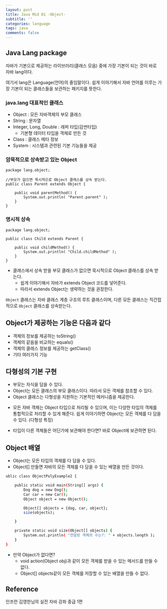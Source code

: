 ```yaml
---
layout: post
title: Java Mid 01 -Object-
subtitle: ''
categories: language
tags: java
comments: false
---
```


## Java Lang package

자바가 기본으로 제공하는 라이브러리(클래스 모음) 중에 가장 기본이 되는 것이 바로 자바 lang이다.

여기서 lang은 Language(언어)의 줄임말이다. 쉽게 이야기해서 자바 언어를 이루는 가장 기본이 되는 클래스들을 보관하는 패키지를 뜻한다.

### java.lang 대표적인 클래스

- Object : 모든 자바객체의 부모 클래스
- String : 문자열
- Integer, Long, Double : 래퍼 타입(감싼타입)
    - 기본형 데이터 타입을 객체로 만든 것
- Class : 클래스 메타 정보
- System : 시스템과 관련된 기본 기능들을 제공

### 암묵적으로 상속받고 있는 Object
```
package lang.object;

//부모가 없으면 묵시적으로 Object 클래스를 상속 받는다.
public class Parent extends Object {
    
    public void parentMethod() {
        System.out.println( "Parent.parent" );
    }
}

```

### 명시적 상속
```
package lang.object;

public class Child extends Parent {

    public void childMethod() {
        System.out.println( "Child.childMethod" );
    }
}
```

- 클래스에서 상속 받을 부모 클래스가 없으면 묵시적으로 Object 클래스를 상속 받는다.
    - 쉽게 이야기해서 자바가 extends Object 코드를 넣어준다.
    - 따라서 extends Object는 생략하는 것을 권장한다.

 `Object` 클래스는 자바 클래스 계층 구조의 루트 클래스이며, 다른 모든 클래스는 직간접적으로 `Object` 클래스를 상속받는다.

## Object가 제공하는 기능은 다음과 같다

- 객체의 정보를 제공하는 toString()
- 객체의 같음을 비교하는 equals()
- 객체의 클래스 정보를 제공하는 getClass()
- 기타 여러가지 기능

## 다형성의 기본 구현

- 부모는 자식을 담을 수 있다.
- Object는 모든 클래스의 부모 클래스이다. 따라서 모든 객체를 참조할 수 있다.
- Object 클래스는 다형성을 지원하는 기본적인 메커니즘을 제공한다.

* 모든 자바 객체는 Object 타입으로 처리될 수 있으며, 이는 다양한 타입의 객체를 통합적으로 처리할 수 있게 해준다. 쉽게 이야기하면 Object는 모든 객체를 다 담을 수 있다. (다형성 특징)

- 타입이 다른 객체들은 어딘가에 보관해야 한다면? 바로 Object에 보관하면 된다.

## Object 배열

- Object는 모든 타입의 객체를 다 담을 수 있다.
- Object[] 만들면 자바의 모든 객체를 다 담을 수 있는 배열을 만든 것이다.

```bash
ublic class ObjectPolyExample2 {

    public static void main(String[] args) {
        Dog dog = new Dog();
        Car car = new Car();
        Object object = new Object();

        Object[] objects = {dog, car, object};
        size(objects);

    }

    private static void size(Object[] objects) {
        System.out.println( "전달된 객체의 수는?: " + objects.length );
    }
}
```

- 만약 Object가 없다면?
    - void action(Object obj)과 같이 모든 객체를 받을 수 있는 메서드를 만들 수 없다.
    - Object[] objects같이 모든 객체를 저장할 수 있는 배열을 만들 수 없다.

## Reference

인프런 김영한님의 실전 자바 강좌 중급 1편
